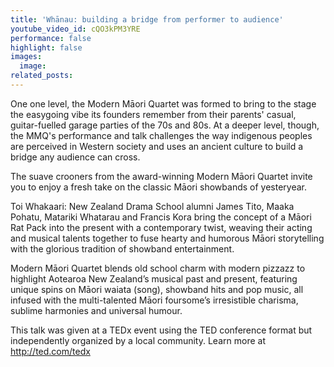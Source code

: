 ```yaml
---
title: 'Whānau: building a bridge from performer to audience'
youtube_video_id: cQO3kPM3YRE
performance: false
highlight: false
images:
  image:
related_posts:
---
```


One one level, the Modern Māori Quartet was formed to bring to the stage the easygoing vibe its founders remember from their parents' casual, guitar-fuelled garage parties of the 70s and 80s. At a deeper level, though, the MMQ's performance and talk challenges the way indigenous peoples are perceived in Western society and uses an ancient culture to build a bridge any audience can cross.

The suave crooners from the award-winning Modern Māori Quartet invite you to enjoy a fresh take on the classic Māori showbands of yesteryear.

Toi Whakaari: New Zealand Drama School alumni James Tito, Maaka Pohatu, Matariki Whatarau and Francis Kora bring the concept of a Māori Rat Pack into the present with a contemporary twist, weaving their acting and musical talents together to fuse hearty and humorous Māori storytelling with the glorious tradition of showband entertainment.

Modern Māori Quartet blends old school charm with modern pizzazz to highlight Aotearoa New Zealand’s musical past and present, featuring unique spins on Māori waiata (song), showband hits and pop music, all infused with the multi-talented Māori foursome’s irresistible charisma, sublime harmonies and universal humour.

This talk was given at a TEDx event using the TED conference format but independently organized by a local community. Learn more at http://ted.com/tedx
